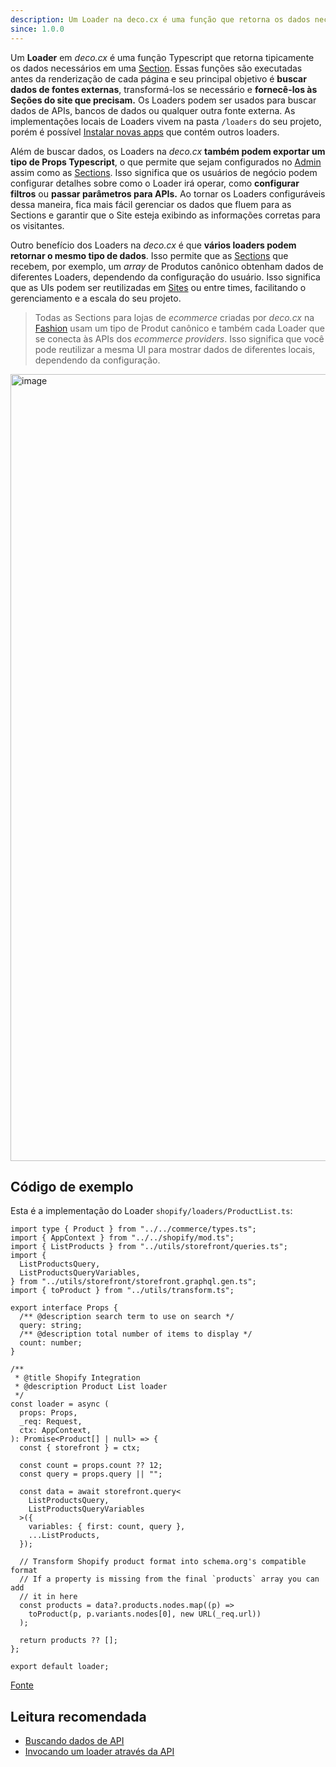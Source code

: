 ```yaml
---
description: Um Loader na deco.cx é uma função que retorna os dados necessários para um Site.
since: 1.0.0
---
```


Um **Loader** em _deco.cx_ é uma função Typescript que retorna tipicamente os
dados necessários em uma [Section](/docs/pt/concepts/section). Essas funções são
executadas antes da renderização de cada página e seu principal objetivo é
**buscar dados de fontes externas**, transformá-los se necessário e
**fornecê-los às Seções do site que precisam.** Os Loaders podem ser usados para
buscar dados de APIs, bancos de dados ou qualquer outra fonte externa. As
implementações locais de Loaders vivem na pasta `/loaders` do seu projeto, porém
é possível
[Instalar novas apps](/docs/pt/getting-started/installing-an-app) que contém outros loaders.

Além de buscar dados, os Loaders na _deco.cx_ **também podem exportar um tipo de
Props Typescript**, o que permite que sejam configurados no
[Admin](https://deco.cx/admin) assim como as
[Sections](/docs/pt/concepts/section). Isso significa que os usuários de negócio
podem configurar detalhes sobre como o Loader irá operar, como **configurar
filtros** ou **passar parâmetros para APIs.** Ao tornar os Loaders configuráveis
dessa maneira, fica mais fácil gerenciar os dados que fluem para as Sections e
garantir que o Site esteja exibindo as informações corretas para os visitantes.

Outro benefício dos Loaders na _deco.cx_ é que **vários loaders podem retornar o
mesmo tipo de dados**. Isso permite que as [Sections](/docs/pt/concepts/section)
que recebem, por exemplo, um _array_ de Produtos canônico obtenham dados de
diferentes Loaders, dependendo da configuração do usuário. Isso significa que as
UIs podem ser reutilizadas em [Sites](/docs/pt/concepts/site) ou entre times,
facilitando o gerenciamento e a escala do seu projeto.

> Todas as Sections para lojas de _ecommerce_ criadas por _deco.cx_ na
> [Fashion](https://github.com/deco-sites/fashion) usam um tipo de Produt
> canônico e também cada Loader que se conecta às APIs dos _ecommerce
> providers_. Isso significa que você pode reutilizar a mesma UI para mostrar
> dados de diferentes locais, dependendo da configuração.

<img width="1259" alt="image" src="https://user-images.githubusercontent.com/18706156/224897214-a45b2731-5799-4007-8084-a8a772ddf5d2.png">

## Código de exemplo

Esta é a implementação do Loader `shopify/loaders/ProductList.ts`:

```tsx
import type { Product } from "../../commerce/types.ts";
import { AppContext } from "../../shopify/mod.ts";
import { ListProducts } from "../utils/storefront/queries.ts";
import {
  ListProductsQuery,
  ListProductsQueryVariables,
} from "../utils/storefront/storefront.graphql.gen.ts";
import { toProduct } from "../utils/transform.ts";

export interface Props {
  /** @description search term to use on search */
  query: string;
  /** @description total number of items to display */
  count: number;
}

/**
 * @title Shopify Integration
 * @description Product List loader
 */
const loader = async (
  props: Props,
  _req: Request,
  ctx: AppContext,
): Promise<Product[] | null> => {
  const { storefront } = ctx;

  const count = props.count ?? 12;
  const query = props.query || "";

  const data = await storefront.query<
    ListProductsQuery,
    ListProductsQueryVariables
  >({
    variables: { first: count, query },
    ...ListProducts,
  });

  // Transform Shopify product format into schema.org's compatible format
  // If a property is missing from the final `products` array you can add
  // it in here
  const products = data?.products.nodes.map((p) =>
    toProduct(p, p.variants.nodes[0], new URL(_req.url))
  );

  return products ?? [];
};

export default loader;
```

[Fonte](https://github.com/deco-cx/apps/blob/3e337b6b2996d7ecd72db34174896638c92f8811/shopify/loaders/ProductList.ts#L1)

## Leitura recomendada

- [Buscando dados de API](/docs/pt/develping/fetching-data)
- [Invocando um loader através da API](/docs/pt/developing/fetching-data-client)
